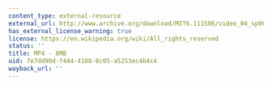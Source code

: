 ```yaml
---
content_type: external-resource
external_url: http://www.archive.org/download/MIT6.111S06/video_04_sp06-220k.mp4
has_external_license_warning: true
license: https://en.wikipedia.org/wiki/All_rights_reserved
status: ''
title: MP4 - 8MB
uid: 7e7dd90d-f444-4108-8c05-a5253ec4b4c4
wayback_url: ''
---
```

